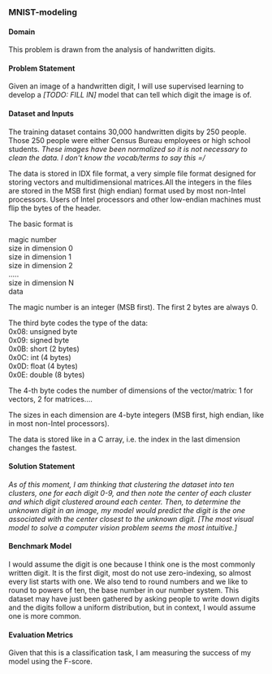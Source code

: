### MNIST-modeling

#### Domain
This problem is drawn from the analysis of handwritten digits.


#### Problem Statement
Given an image of a handwritten digit, I will use supervised learning to develop a *[TODO: FILL IN]* model that can tell which digit the image is of. 

#### Dataset and Inputs
The training dataset contains 30,000 handwritten digits by 250 people. Those 250 people were either Census Bureau employees or high school students. *These images have been normalized so it is not necessary to clean the data. I don't know the vocab/terms to say this =/*

The data is stored in IDX file format, a very simple file format designed for storing vectors and multidimensional matrices.All the integers in the files are stored in the MSB first (high endian) format used by most non-Intel processors. Users of Intel processors and other low-endian machines must flip the bytes of the header.

The basic format is

magic number  
size in dimension 0  
size in dimension 1  
size in dimension 2  
.....  
size in dimension N  
data

The magic number is an integer (MSB first). The first 2 bytes are always 0.

The third byte codes the type of the data:  
0x08: unsigned byte  
0x09: signed byte  
0x0B: short (2 bytes)  
0x0C: int (4 bytes)  
0x0D: float (4 bytes)  
0x0E: double (8 bytes)  

The 4-th byte codes the number of dimensions of the vector/matrix: 1 for vectors, 2 for matrices....

The sizes in each dimension are 4-byte integers (MSB first, high endian, like in most non-Intel processors).

The data is stored like in a C array, i.e. the index in the last dimension changes the fastest. 

#### Solution Statement
*As of this moment, I am thinking that clustering the dataset into ten clusters, one for each digit 0-9, and then note the center of each cluster and which digit clustered around each center. Then, to determine the unknown digit in an image, my model would predict the digit is the one associated with the center closest to the unknown digit.
[The most visual model to solve a computer vision problem seems the most intuitive.]*

#### Benchmark Model
I would assume the digit is one because I think one is the most commonly written digit. It is the first digit, most do not use zero-indexing, so almost every list starts with one. We also tend to round numbers and we like to round to powers of ten, the base number in our number system.
This dataset may have just been gathered by asking people to write down digits and the digits follow a uniform distribution, but in context, I would assume one is more common.

#### Evaluation Metrics
Given that this is a classification task, I am measuring the success of my model using the F-score.
